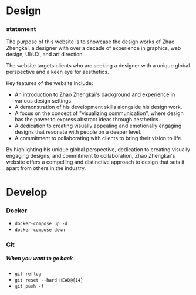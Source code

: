 # Design

### statement ###

The purpose of this website is to showcase the design works of Zhao Zhengkai, a designer with over a decade of experience in graphics, web design, UI/UX, and art direction.

The website targets clients who are seeking a designer with a unique global perspective and a keen eye for aesthetics.

Key features of the website include:

- An introduction to Zhao Zhengkai's background and experience in various design settings.
- A demonstration of his development skills alongside his design work.
- A focus on the concept of "visualizing communication", where design has the power to express abstract ideas through aesthetics.
- A dedication to creating visually appealing and emotionally engaging designs that resonate with people on a deeper level.
- A commitment to collaborating with clients to bring their vision to life.

By highlighting his unique global perspective, dedication to creating visually engaging designs, and commitment to collaboration, Zhao Zhengkai's website offers a compelling and distinctive approach to design that sets it apart from others in the industry.

# Develop

### Docker ###

- `docker-compose up -d`
- `docker-compose down`

### Git ###

##### When you want to go back #####

- `git reflog`
- `git reset --hard HEAD@{14}`
- `git push -f`
